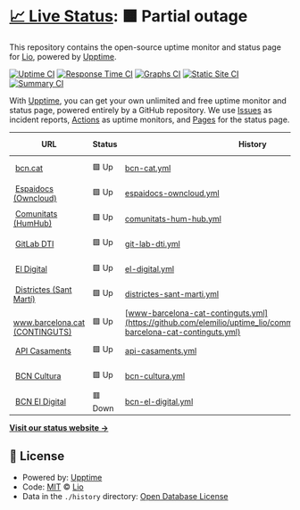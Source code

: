 # [📈 Live Status](https://demo.upptime.js.org): <!--live status--> **🟧 Partial outage**

This repository contains the open-source uptime monitor and status page for [Lio](https://demo.upptime.js.org), powered by [Upptime](https://github.com/upptime/upptime).

[![Uptime CI](https://github.com/Lio/upptime/workflows/Uptime%20CI/badge.svg)](https://github.com/Lio/upptime/actions?query=workflow%3A%22Uptime+CI%22)
[![Response Time CI](https://github.com/Lio/upptime/workflows/Response%20Time%20CI/badge.svg)](https://github.com/Lio/upptime/actions?query=workflow%3A%22Response+Time+CI%22)
[![Graphs CI](https://github.com/Lio/upptime/workflows/Graphs%20CI/badge.svg)](https://github.com/Lio/upptime/actions?query=workflow%3A%22Graphs+CI%22)
[![Static Site CI](https://github.com/Lio/upptime/workflows/Static%20Site%20CI/badge.svg)](https://github.com/Lio/upptime/actions?query=workflow%3A%22Static+Site+CI%22)
[![Summary CI](https://github.com/Lio/upptime/workflows/Summary%20CI/badge.svg)](https://github.com/Lio/upptime/actions?query=workflow%3A%22Summary+CI%22)

With [Upptime](https://upptime.js.org), you can get your own unlimited and free uptime monitor and status page, powered entirely by a GitHub repository. We use [Issues](https://github.com/Lio/upptime/issues) as incident reports, [Actions](https://github.com/Lio/upptime/actions) as uptime monitors, and [Pages](https://demo.upptime.js.org) for the status page.

<!--start: status pages-->
<!-- This summary is generated by Upptime (https://github.com/upptime/upptime) -->
<!-- Do not edit this manually, your changes will be overwritten -->
<!-- prettier-ignore -->
| URL | Status | History | Response Time | Uptime |
| --- | ------ | ------- | ------------- | ------ |
| <img alt="" src="https://www.barcelona.cat/favicon.ico" height="13"> [bcn.cat](https://bcn.cat) | 🟩 Up | [bcn-cat.yml](https://github.com/elemilio/uptime_lio/commits/HEAD/history/bcn-cat.yml) | <details><summary><img alt="Response time graph" src="./graphs/bcn-cat/response-time-week.png" height="20"> 3957ms</summary><br><a href="https://elemilio.github.io/uptime_lio/history/bcn-cat"><img alt="Response time 2850" src="https://img.shields.io/endpoint?url=https%3A%2F%2Fraw.githubusercontent.com%2Felemilio%2Fuptime_lio%2FHEAD%2Fapi%2Fbcn-cat%2Fresponse-time.json"></a><br><a href="https://elemilio.github.io/uptime_lio/history/bcn-cat"><img alt="24-hour response time 4384" src="https://img.shields.io/endpoint?url=https%3A%2F%2Fraw.githubusercontent.com%2Felemilio%2Fuptime_lio%2FHEAD%2Fapi%2Fbcn-cat%2Fresponse-time-day.json"></a><br><a href="https://elemilio.github.io/uptime_lio/history/bcn-cat"><img alt="7-day response time 3957" src="https://img.shields.io/endpoint?url=https%3A%2F%2Fraw.githubusercontent.com%2Felemilio%2Fuptime_lio%2FHEAD%2Fapi%2Fbcn-cat%2Fresponse-time-week.json"></a><br><a href="https://elemilio.github.io/uptime_lio/history/bcn-cat"><img alt="30-day response time 3315" src="https://img.shields.io/endpoint?url=https%3A%2F%2Fraw.githubusercontent.com%2Felemilio%2Fuptime_lio%2FHEAD%2Fapi%2Fbcn-cat%2Fresponse-time-month.json"></a><br><a href="https://elemilio.github.io/uptime_lio/history/bcn-cat"><img alt="1-year response time 2850" src="https://img.shields.io/endpoint?url=https%3A%2F%2Fraw.githubusercontent.com%2Felemilio%2Fuptime_lio%2FHEAD%2Fapi%2Fbcn-cat%2Fresponse-time-year.json"></a></details> | <details><summary><a href="https://elemilio.github.io/uptime_lio/history/bcn-cat">100.00%</a></summary><a href="https://elemilio.github.io/uptime_lio/history/bcn-cat"><img alt="All-time uptime 99.57%" src="https://img.shields.io/endpoint?url=https%3A%2F%2Fraw.githubusercontent.com%2Felemilio%2Fuptime_lio%2FHEAD%2Fapi%2Fbcn-cat%2Fuptime.json"></a><br><a href="https://elemilio.github.io/uptime_lio/history/bcn-cat"><img alt="24-hour uptime 100.00%" src="https://img.shields.io/endpoint?url=https%3A%2F%2Fraw.githubusercontent.com%2Felemilio%2Fuptime_lio%2FHEAD%2Fapi%2Fbcn-cat%2Fuptime-day.json"></a><br><a href="https://elemilio.github.io/uptime_lio/history/bcn-cat"><img alt="7-day uptime 100.00%" src="https://img.shields.io/endpoint?url=https%3A%2F%2Fraw.githubusercontent.com%2Felemilio%2Fuptime_lio%2FHEAD%2Fapi%2Fbcn-cat%2Fuptime-week.json"></a><br><a href="https://elemilio.github.io/uptime_lio/history/bcn-cat"><img alt="30-day uptime 99.95%" src="https://img.shields.io/endpoint?url=https%3A%2F%2Fraw.githubusercontent.com%2Felemilio%2Fuptime_lio%2FHEAD%2Fapi%2Fbcn-cat%2Fuptime-month.json"></a><br><a href="https://elemilio.github.io/uptime_lio/history/bcn-cat"><img alt="1-year uptime 99.57%" src="https://img.shields.io/endpoint?url=https%3A%2F%2Fraw.githubusercontent.com%2Felemilio%2Fuptime_lio%2FHEAD%2Fapi%2Fbcn-cat%2Fuptime-year.json"></a></details>
| <img alt="" src="https://espaidocs.bcn.cat/core/img/favicon.ico" height="13"> [Espaidocs (Owncloud)](https://espaidocs.bcn.cat) | 🟩 Up | [espaidocs-owncloud.yml](https://github.com/elemilio/uptime_lio/commits/HEAD/history/espaidocs-owncloud.yml) | <details><summary><img alt="Response time graph" src="./graphs/espaidocs-owncloud/response-time-week.png" height="20"> 1506ms</summary><br><a href="https://elemilio.github.io/uptime_lio/history/espaidocs-owncloud"><img alt="Response time 2859" src="https://img.shields.io/endpoint?url=https%3A%2F%2Fraw.githubusercontent.com%2Felemilio%2Fuptime_lio%2FHEAD%2Fapi%2Fespaidocs-owncloud%2Fresponse-time.json"></a><br><a href="https://elemilio.github.io/uptime_lio/history/espaidocs-owncloud"><img alt="24-hour response time 1721" src="https://img.shields.io/endpoint?url=https%3A%2F%2Fraw.githubusercontent.com%2Felemilio%2Fuptime_lio%2FHEAD%2Fapi%2Fespaidocs-owncloud%2Fresponse-time-day.json"></a><br><a href="https://elemilio.github.io/uptime_lio/history/espaidocs-owncloud"><img alt="7-day response time 1506" src="https://img.shields.io/endpoint?url=https%3A%2F%2Fraw.githubusercontent.com%2Felemilio%2Fuptime_lio%2FHEAD%2Fapi%2Fespaidocs-owncloud%2Fresponse-time-week.json"></a><br><a href="https://elemilio.github.io/uptime_lio/history/espaidocs-owncloud"><img alt="30-day response time 1378" src="https://img.shields.io/endpoint?url=https%3A%2F%2Fraw.githubusercontent.com%2Felemilio%2Fuptime_lio%2FHEAD%2Fapi%2Fespaidocs-owncloud%2Fresponse-time-month.json"></a><br><a href="https://elemilio.github.io/uptime_lio/history/espaidocs-owncloud"><img alt="1-year response time 2859" src="https://img.shields.io/endpoint?url=https%3A%2F%2Fraw.githubusercontent.com%2Felemilio%2Fuptime_lio%2FHEAD%2Fapi%2Fespaidocs-owncloud%2Fresponse-time-year.json"></a></details> | <details><summary><a href="https://elemilio.github.io/uptime_lio/history/espaidocs-owncloud">100.00%</a></summary><a href="https://elemilio.github.io/uptime_lio/history/espaidocs-owncloud"><img alt="All-time uptime 98.68%" src="https://img.shields.io/endpoint?url=https%3A%2F%2Fraw.githubusercontent.com%2Felemilio%2Fuptime_lio%2FHEAD%2Fapi%2Fespaidocs-owncloud%2Fuptime.json"></a><br><a href="https://elemilio.github.io/uptime_lio/history/espaidocs-owncloud"><img alt="24-hour uptime 100.00%" src="https://img.shields.io/endpoint?url=https%3A%2F%2Fraw.githubusercontent.com%2Felemilio%2Fuptime_lio%2FHEAD%2Fapi%2Fespaidocs-owncloud%2Fuptime-day.json"></a><br><a href="https://elemilio.github.io/uptime_lio/history/espaidocs-owncloud"><img alt="7-day uptime 100.00%" src="https://img.shields.io/endpoint?url=https%3A%2F%2Fraw.githubusercontent.com%2Felemilio%2Fuptime_lio%2FHEAD%2Fapi%2Fespaidocs-owncloud%2Fuptime-week.json"></a><br><a href="https://elemilio.github.io/uptime_lio/history/espaidocs-owncloud"><img alt="30-day uptime 99.95%" src="https://img.shields.io/endpoint?url=https%3A%2F%2Fraw.githubusercontent.com%2Felemilio%2Fuptime_lio%2FHEAD%2Fapi%2Fespaidocs-owncloud%2Fuptime-month.json"></a><br><a href="https://elemilio.github.io/uptime_lio/history/espaidocs-owncloud"><img alt="1-year uptime 98.68%" src="https://img.shields.io/endpoint?url=https%3A%2F%2Fraw.githubusercontent.com%2Felemilio%2Fuptime_lio%2FHEAD%2Fapi%2Fespaidocs-owncloud%2Fuptime-year.json"></a></details>
| <img alt="" src="https://comunitats.bcn.cat/themes/HumHub/ico/favicon-32x32.png" height="13"> [Comunitats (HumHub)](https://comunitats.bcn.cat/index.php?r=user%2Fauth%2Flogin) | 🟩 Up | [comunitats-hum-hub.yml](https://github.com/elemilio/uptime_lio/commits/HEAD/history/comunitats-hum-hub.yml) | <details><summary><img alt="Response time graph" src="./graphs/comunitats-hum-hub/response-time-week.png" height="20"> 1249ms</summary><br><a href="https://elemilio.github.io/uptime_lio/history/comunitats-hum-hub"><img alt="Response time 1053" src="https://img.shields.io/endpoint?url=https%3A%2F%2Fraw.githubusercontent.com%2Felemilio%2Fuptime_lio%2FHEAD%2Fapi%2Fcomunitats-hum-hub%2Fresponse-time.json"></a><br><a href="https://elemilio.github.io/uptime_lio/history/comunitats-hum-hub"><img alt="24-hour response time 1742" src="https://img.shields.io/endpoint?url=https%3A%2F%2Fraw.githubusercontent.com%2Felemilio%2Fuptime_lio%2FHEAD%2Fapi%2Fcomunitats-hum-hub%2Fresponse-time-day.json"></a><br><a href="https://elemilio.github.io/uptime_lio/history/comunitats-hum-hub"><img alt="7-day response time 1249" src="https://img.shields.io/endpoint?url=https%3A%2F%2Fraw.githubusercontent.com%2Felemilio%2Fuptime_lio%2FHEAD%2Fapi%2Fcomunitats-hum-hub%2Fresponse-time-week.json"></a><br><a href="https://elemilio.github.io/uptime_lio/history/comunitats-hum-hub"><img alt="30-day response time 1107" src="https://img.shields.io/endpoint?url=https%3A%2F%2Fraw.githubusercontent.com%2Felemilio%2Fuptime_lio%2FHEAD%2Fapi%2Fcomunitats-hum-hub%2Fresponse-time-month.json"></a><br><a href="https://elemilio.github.io/uptime_lio/history/comunitats-hum-hub"><img alt="1-year response time 1053" src="https://img.shields.io/endpoint?url=https%3A%2F%2Fraw.githubusercontent.com%2Felemilio%2Fuptime_lio%2FHEAD%2Fapi%2Fcomunitats-hum-hub%2Fresponse-time-year.json"></a></details> | <details><summary><a href="https://elemilio.github.io/uptime_lio/history/comunitats-hum-hub">100.00%</a></summary><a href="https://elemilio.github.io/uptime_lio/history/comunitats-hum-hub"><img alt="All-time uptime 99.34%" src="https://img.shields.io/endpoint?url=https%3A%2F%2Fraw.githubusercontent.com%2Felemilio%2Fuptime_lio%2FHEAD%2Fapi%2Fcomunitats-hum-hub%2Fuptime.json"></a><br><a href="https://elemilio.github.io/uptime_lio/history/comunitats-hum-hub"><img alt="24-hour uptime 100.00%" src="https://img.shields.io/endpoint?url=https%3A%2F%2Fraw.githubusercontent.com%2Felemilio%2Fuptime_lio%2FHEAD%2Fapi%2Fcomunitats-hum-hub%2Fuptime-day.json"></a><br><a href="https://elemilio.github.io/uptime_lio/history/comunitats-hum-hub"><img alt="7-day uptime 100.00%" src="https://img.shields.io/endpoint?url=https%3A%2F%2Fraw.githubusercontent.com%2Felemilio%2Fuptime_lio%2FHEAD%2Fapi%2Fcomunitats-hum-hub%2Fuptime-week.json"></a><br><a href="https://elemilio.github.io/uptime_lio/history/comunitats-hum-hub"><img alt="30-day uptime 99.95%" src="https://img.shields.io/endpoint?url=https%3A%2F%2Fraw.githubusercontent.com%2Felemilio%2Fuptime_lio%2FHEAD%2Fapi%2Fcomunitats-hum-hub%2Fuptime-month.json"></a><br><a href="https://elemilio.github.io/uptime_lio/history/comunitats-hum-hub"><img alt="1-year uptime 99.34%" src="https://img.shields.io/endpoint?url=https%3A%2F%2Fraw.githubusercontent.com%2Felemilio%2Fuptime_lio%2FHEAD%2Fapi%2Fcomunitats-hum-hub%2Fuptime-year.json"></a></details>
| <img alt="" src="https://gitlab.dtibcn.cat/assets/favicon-7901bd695fb93edb07975966062049829afb56cf11511236e61bcf425070e36e.png" height="13"> [GitLab DTI](https://gitlab.dtibcn.cat/users/sign_in) | 🟩 Up | [git-lab-dti.yml](https://github.com/elemilio/uptime_lio/commits/HEAD/history/git-lab-dti.yml) | <details><summary><img alt="Response time graph" src="./graphs/git-lab-dti/response-time-week.png" height="20"> 831ms</summary><br><a href="https://elemilio.github.io/uptime_lio/history/git-lab-dti"><img alt="Response time 676" src="https://img.shields.io/endpoint?url=https%3A%2F%2Fraw.githubusercontent.com%2Felemilio%2Fuptime_lio%2FHEAD%2Fapi%2Fgit-lab-dti%2Fresponse-time.json"></a><br><a href="https://elemilio.github.io/uptime_lio/history/git-lab-dti"><img alt="24-hour response time 946" src="https://img.shields.io/endpoint?url=https%3A%2F%2Fraw.githubusercontent.com%2Felemilio%2Fuptime_lio%2FHEAD%2Fapi%2Fgit-lab-dti%2Fresponse-time-day.json"></a><br><a href="https://elemilio.github.io/uptime_lio/history/git-lab-dti"><img alt="7-day response time 831" src="https://img.shields.io/endpoint?url=https%3A%2F%2Fraw.githubusercontent.com%2Felemilio%2Fuptime_lio%2FHEAD%2Fapi%2Fgit-lab-dti%2Fresponse-time-week.json"></a><br><a href="https://elemilio.github.io/uptime_lio/history/git-lab-dti"><img alt="30-day response time 726" src="https://img.shields.io/endpoint?url=https%3A%2F%2Fraw.githubusercontent.com%2Felemilio%2Fuptime_lio%2FHEAD%2Fapi%2Fgit-lab-dti%2Fresponse-time-month.json"></a><br><a href="https://elemilio.github.io/uptime_lio/history/git-lab-dti"><img alt="1-year response time 676" src="https://img.shields.io/endpoint?url=https%3A%2F%2Fraw.githubusercontent.com%2Felemilio%2Fuptime_lio%2FHEAD%2Fapi%2Fgit-lab-dti%2Fresponse-time-year.json"></a></details> | <details><summary><a href="https://elemilio.github.io/uptime_lio/history/git-lab-dti">100.00%</a></summary><a href="https://elemilio.github.io/uptime_lio/history/git-lab-dti"><img alt="All-time uptime 99.98%" src="https://img.shields.io/endpoint?url=https%3A%2F%2Fraw.githubusercontent.com%2Felemilio%2Fuptime_lio%2FHEAD%2Fapi%2Fgit-lab-dti%2Fuptime.json"></a><br><a href="https://elemilio.github.io/uptime_lio/history/git-lab-dti"><img alt="24-hour uptime 100.00%" src="https://img.shields.io/endpoint?url=https%3A%2F%2Fraw.githubusercontent.com%2Felemilio%2Fuptime_lio%2FHEAD%2Fapi%2Fgit-lab-dti%2Fuptime-day.json"></a><br><a href="https://elemilio.github.io/uptime_lio/history/git-lab-dti"><img alt="7-day uptime 100.00%" src="https://img.shields.io/endpoint?url=https%3A%2F%2Fraw.githubusercontent.com%2Felemilio%2Fuptime_lio%2FHEAD%2Fapi%2Fgit-lab-dti%2Fuptime-week.json"></a><br><a href="https://elemilio.github.io/uptime_lio/history/git-lab-dti"><img alt="30-day uptime 100.00%" src="https://img.shields.io/endpoint?url=https%3A%2F%2Fraw.githubusercontent.com%2Felemilio%2Fuptime_lio%2FHEAD%2Fapi%2Fgit-lab-dti%2Fuptime-month.json"></a><br><a href="https://elemilio.github.io/uptime_lio/history/git-lab-dti"><img alt="1-year uptime 99.98%" src="https://img.shields.io/endpoint?url=https%3A%2F%2Fraw.githubusercontent.com%2Felemilio%2Fuptime_lio%2FHEAD%2Fapi%2Fgit-lab-dti%2Fuptime-year.json"></a></details>
| <img alt="" src="https://www.barcelona.cat/favicon.ico" height="13"> [El Digital](https://eldigital.barcelona.cat/wp-admin) | 🟩 Up | [el-digital.yml](https://github.com/elemilio/uptime_lio/commits/HEAD/history/el-digital.yml) | <details><summary><img alt="Response time graph" src="./graphs/el-digital/response-time-week.png" height="20"> 6825ms</summary><br><a href="https://elemilio.github.io/uptime_lio/history/el-digital"><img alt="Response time 2702" src="https://img.shields.io/endpoint?url=https%3A%2F%2Fraw.githubusercontent.com%2Felemilio%2Fuptime_lio%2FHEAD%2Fapi%2Fel-digital%2Fresponse-time.json"></a><br><a href="https://elemilio.github.io/uptime_lio/history/el-digital"><img alt="24-hour response time 9395" src="https://img.shields.io/endpoint?url=https%3A%2F%2Fraw.githubusercontent.com%2Felemilio%2Fuptime_lio%2FHEAD%2Fapi%2Fel-digital%2Fresponse-time-day.json"></a><br><a href="https://elemilio.github.io/uptime_lio/history/el-digital"><img alt="7-day response time 6825" src="https://img.shields.io/endpoint?url=https%3A%2F%2Fraw.githubusercontent.com%2Felemilio%2Fuptime_lio%2FHEAD%2Fapi%2Fel-digital%2Fresponse-time-week.json"></a><br><a href="https://elemilio.github.io/uptime_lio/history/el-digital"><img alt="30-day response time 4000" src="https://img.shields.io/endpoint?url=https%3A%2F%2Fraw.githubusercontent.com%2Felemilio%2Fuptime_lio%2FHEAD%2Fapi%2Fel-digital%2Fresponse-time-month.json"></a><br><a href="https://elemilio.github.io/uptime_lio/history/el-digital"><img alt="1-year response time 2702" src="https://img.shields.io/endpoint?url=https%3A%2F%2Fraw.githubusercontent.com%2Felemilio%2Fuptime_lio%2FHEAD%2Fapi%2Fel-digital%2Fresponse-time-year.json"></a></details> | <details><summary><a href="https://elemilio.github.io/uptime_lio/history/el-digital">99.42%</a></summary><a href="https://elemilio.github.io/uptime_lio/history/el-digital"><img alt="All-time uptime 99.85%" src="https://img.shields.io/endpoint?url=https%3A%2F%2Fraw.githubusercontent.com%2Felemilio%2Fuptime_lio%2FHEAD%2Fapi%2Fel-digital%2Fuptime.json"></a><br><a href="https://elemilio.github.io/uptime_lio/history/el-digital"><img alt="24-hour uptime 97.43%" src="https://img.shields.io/endpoint?url=https%3A%2F%2Fraw.githubusercontent.com%2Felemilio%2Fuptime_lio%2FHEAD%2Fapi%2Fel-digital%2Fuptime-day.json"></a><br><a href="https://elemilio.github.io/uptime_lio/history/el-digital"><img alt="7-day uptime 99.42%" src="https://img.shields.io/endpoint?url=https%3A%2F%2Fraw.githubusercontent.com%2Felemilio%2Fuptime_lio%2FHEAD%2Fapi%2Fel-digital%2Fuptime-week.json"></a><br><a href="https://elemilio.github.io/uptime_lio/history/el-digital"><img alt="30-day uptime 99.87%" src="https://img.shields.io/endpoint?url=https%3A%2F%2Fraw.githubusercontent.com%2Felemilio%2Fuptime_lio%2FHEAD%2Fapi%2Fel-digital%2Fuptime-month.json"></a><br><a href="https://elemilio.github.io/uptime_lio/history/el-digital"><img alt="1-year uptime 99.85%" src="https://img.shields.io/endpoint?url=https%3A%2F%2Fraw.githubusercontent.com%2Felemilio%2Fuptime_lio%2FHEAD%2Fapi%2Fel-digital%2Fuptime-year.json"></a></details>
| <img alt="" src="https://www.barcelona.cat/favicon.ico" height="13"> [Districtes (Sant Martí)](https://ajuntament.barcelona.cat/santmarti/ca) | 🟩 Up | [districtes-sant-marti.yml](https://github.com/elemilio/uptime_lio/commits/HEAD/history/districtes-sant-marti.yml) | <details><summary><img alt="Response time graph" src="./graphs/districtes-sant-marti/response-time-week.png" height="20"> 1583ms</summary><br><a href="https://elemilio.github.io/uptime_lio/history/districtes-sant-marti"><img alt="Response time 1172" src="https://img.shields.io/endpoint?url=https%3A%2F%2Fraw.githubusercontent.com%2Felemilio%2Fuptime_lio%2FHEAD%2Fapi%2Fdistrictes-sant-marti%2Fresponse-time.json"></a><br><a href="https://elemilio.github.io/uptime_lio/history/districtes-sant-marti"><img alt="24-hour response time 1331" src="https://img.shields.io/endpoint?url=https%3A%2F%2Fraw.githubusercontent.com%2Felemilio%2Fuptime_lio%2FHEAD%2Fapi%2Fdistrictes-sant-marti%2Fresponse-time-day.json"></a><br><a href="https://elemilio.github.io/uptime_lio/history/districtes-sant-marti"><img alt="7-day response time 1583" src="https://img.shields.io/endpoint?url=https%3A%2F%2Fraw.githubusercontent.com%2Felemilio%2Fuptime_lio%2FHEAD%2Fapi%2Fdistrictes-sant-marti%2Fresponse-time-week.json"></a><br><a href="https://elemilio.github.io/uptime_lio/history/districtes-sant-marti"><img alt="30-day response time 1330" src="https://img.shields.io/endpoint?url=https%3A%2F%2Fraw.githubusercontent.com%2Felemilio%2Fuptime_lio%2FHEAD%2Fapi%2Fdistrictes-sant-marti%2Fresponse-time-month.json"></a><br><a href="https://elemilio.github.io/uptime_lio/history/districtes-sant-marti"><img alt="1-year response time 1172" src="https://img.shields.io/endpoint?url=https%3A%2F%2Fraw.githubusercontent.com%2Felemilio%2Fuptime_lio%2FHEAD%2Fapi%2Fdistrictes-sant-marti%2Fresponse-time-year.json"></a></details> | <details><summary><a href="https://elemilio.github.io/uptime_lio/history/districtes-sant-marti">100.00%</a></summary><a href="https://elemilio.github.io/uptime_lio/history/districtes-sant-marti"><img alt="All-time uptime 100.00%" src="https://img.shields.io/endpoint?url=https%3A%2F%2Fraw.githubusercontent.com%2Felemilio%2Fuptime_lio%2FHEAD%2Fapi%2Fdistrictes-sant-marti%2Fuptime.json"></a><br><a href="https://elemilio.github.io/uptime_lio/history/districtes-sant-marti"><img alt="24-hour uptime 100.00%" src="https://img.shields.io/endpoint?url=https%3A%2F%2Fraw.githubusercontent.com%2Felemilio%2Fuptime_lio%2FHEAD%2Fapi%2Fdistrictes-sant-marti%2Fuptime-day.json"></a><br><a href="https://elemilio.github.io/uptime_lio/history/districtes-sant-marti"><img alt="7-day uptime 100.00%" src="https://img.shields.io/endpoint?url=https%3A%2F%2Fraw.githubusercontent.com%2Felemilio%2Fuptime_lio%2FHEAD%2Fapi%2Fdistrictes-sant-marti%2Fuptime-week.json"></a><br><a href="https://elemilio.github.io/uptime_lio/history/districtes-sant-marti"><img alt="30-day uptime 100.00%" src="https://img.shields.io/endpoint?url=https%3A%2F%2Fraw.githubusercontent.com%2Felemilio%2Fuptime_lio%2FHEAD%2Fapi%2Fdistrictes-sant-marti%2Fuptime-month.json"></a><br><a href="https://elemilio.github.io/uptime_lio/history/districtes-sant-marti"><img alt="1-year uptime 100.00%" src="https://img.shields.io/endpoint?url=https%3A%2F%2Fraw.githubusercontent.com%2Felemilio%2Fuptime_lio%2FHEAD%2Fapi%2Fdistrictes-sant-marti%2Fuptime-year.json"></a></details>
| <img alt="" src="https://www.barcelona.cat/favicon.ico" height="13"> [www.barcelona.cat (CONTINGUTS)](https://continguts-www.barcelona.cat/ca) | 🟩 Up | [www-barcelona-cat-continguts.yml](https://github.com/elemilio/uptime_lio/commits/HEAD/history/www-barcelona-cat-continguts.yml) | <details><summary><img alt="Response time graph" src="./graphs/www-barcelona-cat-continguts/response-time-week.png" height="20"> 1878ms</summary><br><a href="https://elemilio.github.io/uptime_lio/history/www-barcelona-cat-continguts"><img alt="Response time 1540" src="https://img.shields.io/endpoint?url=https%3A%2F%2Fraw.githubusercontent.com%2Felemilio%2Fuptime_lio%2FHEAD%2Fapi%2Fwww-barcelona-cat-continguts%2Fresponse-time.json"></a><br><a href="https://elemilio.github.io/uptime_lio/history/www-barcelona-cat-continguts"><img alt="24-hour response time 2249" src="https://img.shields.io/endpoint?url=https%3A%2F%2Fraw.githubusercontent.com%2Felemilio%2Fuptime_lio%2FHEAD%2Fapi%2Fwww-barcelona-cat-continguts%2Fresponse-time-day.json"></a><br><a href="https://elemilio.github.io/uptime_lio/history/www-barcelona-cat-continguts"><img alt="7-day response time 1878" src="https://img.shields.io/endpoint?url=https%3A%2F%2Fraw.githubusercontent.com%2Felemilio%2Fuptime_lio%2FHEAD%2Fapi%2Fwww-barcelona-cat-continguts%2Fresponse-time-week.json"></a><br><a href="https://elemilio.github.io/uptime_lio/history/www-barcelona-cat-continguts"><img alt="30-day response time 1681" src="https://img.shields.io/endpoint?url=https%3A%2F%2Fraw.githubusercontent.com%2Felemilio%2Fuptime_lio%2FHEAD%2Fapi%2Fwww-barcelona-cat-continguts%2Fresponse-time-month.json"></a><br><a href="https://elemilio.github.io/uptime_lio/history/www-barcelona-cat-continguts"><img alt="1-year response time 1540" src="https://img.shields.io/endpoint?url=https%3A%2F%2Fraw.githubusercontent.com%2Felemilio%2Fuptime_lio%2FHEAD%2Fapi%2Fwww-barcelona-cat-continguts%2Fresponse-time-year.json"></a></details> | <details><summary><a href="https://elemilio.github.io/uptime_lio/history/www-barcelona-cat-continguts">100.00%</a></summary><a href="https://elemilio.github.io/uptime_lio/history/www-barcelona-cat-continguts"><img alt="All-time uptime 100.00%" src="https://img.shields.io/endpoint?url=https%3A%2F%2Fraw.githubusercontent.com%2Felemilio%2Fuptime_lio%2FHEAD%2Fapi%2Fwww-barcelona-cat-continguts%2Fuptime.json"></a><br><a href="https://elemilio.github.io/uptime_lio/history/www-barcelona-cat-continguts"><img alt="24-hour uptime 100.00%" src="https://img.shields.io/endpoint?url=https%3A%2F%2Fraw.githubusercontent.com%2Felemilio%2Fuptime_lio%2FHEAD%2Fapi%2Fwww-barcelona-cat-continguts%2Fuptime-day.json"></a><br><a href="https://elemilio.github.io/uptime_lio/history/www-barcelona-cat-continguts"><img alt="7-day uptime 100.00%" src="https://img.shields.io/endpoint?url=https%3A%2F%2Fraw.githubusercontent.com%2Felemilio%2Fuptime_lio%2FHEAD%2Fapi%2Fwww-barcelona-cat-continguts%2Fuptime-week.json"></a><br><a href="https://elemilio.github.io/uptime_lio/history/www-barcelona-cat-continguts"><img alt="30-day uptime 100.00%" src="https://img.shields.io/endpoint?url=https%3A%2F%2Fraw.githubusercontent.com%2Felemilio%2Fuptime_lio%2FHEAD%2Fapi%2Fwww-barcelona-cat-continguts%2Fuptime-month.json"></a><br><a href="https://elemilio.github.io/uptime_lio/history/www-barcelona-cat-continguts"><img alt="1-year uptime 100.00%" src="https://img.shields.io/endpoint?url=https%3A%2F%2Fraw.githubusercontent.com%2Felemilio%2Fuptime_lio%2FHEAD%2Fapi%2Fwww-barcelona-cat-continguts%2Fuptime-year.json"></a></details>
| <img alt="" src="https://www.barcelona.cat/favicon.ico" height="13"> [API Casaments](https://api-casaments.bcn.cat/node.json?type=disponibilitat%26field_districte=4%26load-entity-refs=node%2Cfile%2Ctaxonomy_term%26max-depth=1) | 🟩 Up | [api-casaments.yml](https://github.com/elemilio/uptime_lio/commits/HEAD/history/api-casaments.yml) | <details><summary><img alt="Response time graph" src="./graphs/api-casaments/response-time-week.png" height="20"> 925ms</summary><br><a href="https://elemilio.github.io/uptime_lio/history/api-casaments"><img alt="Response time 860" src="https://img.shields.io/endpoint?url=https%3A%2F%2Fraw.githubusercontent.com%2Felemilio%2Fuptime_lio%2FHEAD%2Fapi%2Fapi-casaments%2Fresponse-time.json"></a><br><a href="https://elemilio.github.io/uptime_lio/history/api-casaments"><img alt="24-hour response time 973" src="https://img.shields.io/endpoint?url=https%3A%2F%2Fraw.githubusercontent.com%2Felemilio%2Fuptime_lio%2FHEAD%2Fapi%2Fapi-casaments%2Fresponse-time-day.json"></a><br><a href="https://elemilio.github.io/uptime_lio/history/api-casaments"><img alt="7-day response time 925" src="https://img.shields.io/endpoint?url=https%3A%2F%2Fraw.githubusercontent.com%2Felemilio%2Fuptime_lio%2FHEAD%2Fapi%2Fapi-casaments%2Fresponse-time-week.json"></a><br><a href="https://elemilio.github.io/uptime_lio/history/api-casaments"><img alt="30-day response time 898" src="https://img.shields.io/endpoint?url=https%3A%2F%2Fraw.githubusercontent.com%2Felemilio%2Fuptime_lio%2FHEAD%2Fapi%2Fapi-casaments%2Fresponse-time-month.json"></a><br><a href="https://elemilio.github.io/uptime_lio/history/api-casaments"><img alt="1-year response time 860" src="https://img.shields.io/endpoint?url=https%3A%2F%2Fraw.githubusercontent.com%2Felemilio%2Fuptime_lio%2FHEAD%2Fapi%2Fapi-casaments%2Fresponse-time-year.json"></a></details> | <details><summary><a href="https://elemilio.github.io/uptime_lio/history/api-casaments">100.00%</a></summary><a href="https://elemilio.github.io/uptime_lio/history/api-casaments"><img alt="All-time uptime 99.41%" src="https://img.shields.io/endpoint?url=https%3A%2F%2Fraw.githubusercontent.com%2Felemilio%2Fuptime_lio%2FHEAD%2Fapi%2Fapi-casaments%2Fuptime.json"></a><br><a href="https://elemilio.github.io/uptime_lio/history/api-casaments"><img alt="24-hour uptime 100.00%" src="https://img.shields.io/endpoint?url=https%3A%2F%2Fraw.githubusercontent.com%2Felemilio%2Fuptime_lio%2FHEAD%2Fapi%2Fapi-casaments%2Fuptime-day.json"></a><br><a href="https://elemilio.github.io/uptime_lio/history/api-casaments"><img alt="7-day uptime 100.00%" src="https://img.shields.io/endpoint?url=https%3A%2F%2Fraw.githubusercontent.com%2Felemilio%2Fuptime_lio%2FHEAD%2Fapi%2Fapi-casaments%2Fuptime-week.json"></a><br><a href="https://elemilio.github.io/uptime_lio/history/api-casaments"><img alt="30-day uptime 99.95%" src="https://img.shields.io/endpoint?url=https%3A%2F%2Fraw.githubusercontent.com%2Felemilio%2Fuptime_lio%2FHEAD%2Fapi%2Fapi-casaments%2Fuptime-month.json"></a><br><a href="https://elemilio.github.io/uptime_lio/history/api-casaments"><img alt="1-year uptime 99.41%" src="https://img.shields.io/endpoint?url=https%3A%2F%2Fraw.githubusercontent.com%2Felemilio%2Fuptime_lio%2FHEAD%2Fapi%2Fapi-casaments%2Fuptime-year.json"></a></details>
| <img alt="" src="https://www.barcelona.cat/favicon.ico" height="13"> [BCN Cultura](https://www.barcelona.cat/barcelonacultura/ca) | 🟩 Up | [bcn-cultura.yml](https://github.com/elemilio/uptime_lio/commits/HEAD/history/bcn-cultura.yml) | <details><summary><img alt="Response time graph" src="./graphs/bcn-cultura/response-time-week.png" height="20"> 841ms</summary><br><a href="https://elemilio.github.io/uptime_lio/history/bcn-cultura"><img alt="Response time 850" src="https://img.shields.io/endpoint?url=https%3A%2F%2Fraw.githubusercontent.com%2Felemilio%2Fuptime_lio%2FHEAD%2Fapi%2Fbcn-cultura%2Fresponse-time.json"></a><br><a href="https://elemilio.github.io/uptime_lio/history/bcn-cultura"><img alt="24-hour response time 1120" src="https://img.shields.io/endpoint?url=https%3A%2F%2Fraw.githubusercontent.com%2Felemilio%2Fuptime_lio%2FHEAD%2Fapi%2Fbcn-cultura%2Fresponse-time-day.json"></a><br><a href="https://elemilio.github.io/uptime_lio/history/bcn-cultura"><img alt="7-day response time 841" src="https://img.shields.io/endpoint?url=https%3A%2F%2Fraw.githubusercontent.com%2Felemilio%2Fuptime_lio%2FHEAD%2Fapi%2Fbcn-cultura%2Fresponse-time-week.json"></a><br><a href="https://elemilio.github.io/uptime_lio/history/bcn-cultura"><img alt="30-day response time 1664" src="https://img.shields.io/endpoint?url=https%3A%2F%2Fraw.githubusercontent.com%2Felemilio%2Fuptime_lio%2FHEAD%2Fapi%2Fbcn-cultura%2Fresponse-time-month.json"></a><br><a href="https://elemilio.github.io/uptime_lio/history/bcn-cultura"><img alt="1-year response time 850" src="https://img.shields.io/endpoint?url=https%3A%2F%2Fraw.githubusercontent.com%2Felemilio%2Fuptime_lio%2FHEAD%2Fapi%2Fbcn-cultura%2Fresponse-time-year.json"></a></details> | <details><summary><a href="https://elemilio.github.io/uptime_lio/history/bcn-cultura">100.00%</a></summary><a href="https://elemilio.github.io/uptime_lio/history/bcn-cultura"><img alt="All-time uptime 99.99%" src="https://img.shields.io/endpoint?url=https%3A%2F%2Fraw.githubusercontent.com%2Felemilio%2Fuptime_lio%2FHEAD%2Fapi%2Fbcn-cultura%2Fuptime.json"></a><br><a href="https://elemilio.github.io/uptime_lio/history/bcn-cultura"><img alt="24-hour uptime 100.00%" src="https://img.shields.io/endpoint?url=https%3A%2F%2Fraw.githubusercontent.com%2Felemilio%2Fuptime_lio%2FHEAD%2Fapi%2Fbcn-cultura%2Fuptime-day.json"></a><br><a href="https://elemilio.github.io/uptime_lio/history/bcn-cultura"><img alt="7-day uptime 100.00%" src="https://img.shields.io/endpoint?url=https%3A%2F%2Fraw.githubusercontent.com%2Felemilio%2Fuptime_lio%2FHEAD%2Fapi%2Fbcn-cultura%2Fuptime-week.json"></a><br><a href="https://elemilio.github.io/uptime_lio/history/bcn-cultura"><img alt="30-day uptime 99.96%" src="https://img.shields.io/endpoint?url=https%3A%2F%2Fraw.githubusercontent.com%2Felemilio%2Fuptime_lio%2FHEAD%2Fapi%2Fbcn-cultura%2Fuptime-month.json"></a><br><a href="https://elemilio.github.io/uptime_lio/history/bcn-cultura"><img alt="1-year uptime 99.99%" src="https://img.shields.io/endpoint?url=https%3A%2F%2Fraw.githubusercontent.com%2Felemilio%2Fuptime_lio%2FHEAD%2Fapi%2Fbcn-cultura%2Fuptime-year.json"></a></details>
| <img alt="" src="https://www.barcelona.cat/favicon.ico" height="13"> [BCN El Digital](https://eldigital.barcelona.cat/admin-wp) | 🟥 Down | [bcn-el-digital.yml](https://github.com/elemilio/uptime_lio/commits/HEAD/history/bcn-el-digital.yml) | <details><summary><img alt="Response time graph" src="./graphs/bcn-el-digital/response-time-week.png" height="20"> 4593ms</summary><br><a href="https://elemilio.github.io/uptime_lio/history/bcn-el-digital"><img alt="Response time 1175" src="https://img.shields.io/endpoint?url=https%3A%2F%2Fraw.githubusercontent.com%2Felemilio%2Fuptime_lio%2FHEAD%2Fapi%2Fbcn-el-digital%2Fresponse-time.json"></a><br><a href="https://elemilio.github.io/uptime_lio/history/bcn-el-digital"><img alt="24-hour response time 2966" src="https://img.shields.io/endpoint?url=https%3A%2F%2Fraw.githubusercontent.com%2Felemilio%2Fuptime_lio%2FHEAD%2Fapi%2Fbcn-el-digital%2Fresponse-time-day.json"></a><br><a href="https://elemilio.github.io/uptime_lio/history/bcn-el-digital"><img alt="7-day response time 4593" src="https://img.shields.io/endpoint?url=https%3A%2F%2Fraw.githubusercontent.com%2Felemilio%2Fuptime_lio%2FHEAD%2Fapi%2Fbcn-el-digital%2Fresponse-time-week.json"></a><br><a href="https://elemilio.github.io/uptime_lio/history/bcn-el-digital"><img alt="30-day response time 2456" src="https://img.shields.io/endpoint?url=https%3A%2F%2Fraw.githubusercontent.com%2Felemilio%2Fuptime_lio%2FHEAD%2Fapi%2Fbcn-el-digital%2Fresponse-time-month.json"></a><br><a href="https://elemilio.github.io/uptime_lio/history/bcn-el-digital"><img alt="1-year response time 1175" src="https://img.shields.io/endpoint?url=https%3A%2F%2Fraw.githubusercontent.com%2Felemilio%2Fuptime_lio%2FHEAD%2Fapi%2Fbcn-el-digital%2Fresponse-time-year.json"></a></details> | <details><summary><a href="https://elemilio.github.io/uptime_lio/history/bcn-el-digital">94.31%</a></summary><a href="https://elemilio.github.io/uptime_lio/history/bcn-el-digital"><img alt="All-time uptime 99.61%" src="https://img.shields.io/endpoint?url=https%3A%2F%2Fraw.githubusercontent.com%2Felemilio%2Fuptime_lio%2FHEAD%2Fapi%2Fbcn-el-digital%2Fuptime.json"></a><br><a href="https://elemilio.github.io/uptime_lio/history/bcn-el-digital"><img alt="24-hour uptime 78.38%" src="https://img.shields.io/endpoint?url=https%3A%2F%2Fraw.githubusercontent.com%2Felemilio%2Fuptime_lio%2FHEAD%2Fapi%2Fbcn-el-digital%2Fuptime-day.json"></a><br><a href="https://elemilio.github.io/uptime_lio/history/bcn-el-digital"><img alt="7-day uptime 94.31%" src="https://img.shields.io/endpoint?url=https%3A%2F%2Fraw.githubusercontent.com%2Felemilio%2Fuptime_lio%2FHEAD%2Fapi%2Fbcn-el-digital%2Fuptime-week.json"></a><br><a href="https://elemilio.github.io/uptime_lio/history/bcn-el-digital"><img alt="30-day uptime 98.69%" src="https://img.shields.io/endpoint?url=https%3A%2F%2Fraw.githubusercontent.com%2Felemilio%2Fuptime_lio%2FHEAD%2Fapi%2Fbcn-el-digital%2Fuptime-month.json"></a><br><a href="https://elemilio.github.io/uptime_lio/history/bcn-el-digital"><img alt="1-year uptime 99.61%" src="https://img.shields.io/endpoint?url=https%3A%2F%2Fraw.githubusercontent.com%2Felemilio%2Fuptime_lio%2FHEAD%2Fapi%2Fbcn-el-digital%2Fuptime-year.json"></a></details>

<!--end: status pages-->

[**Visit our status website →**](https://demo.upptime.js.org)

## 📄 License

- Powered by: [Upptime](https://github.com/upptime/upptime)
- Code: [MIT](./LICENSE) © [Lio](https://demo.upptime.js.org)
- Data in the `./history` directory: [Open Database License](https://opendatacommons.org/licenses/odbl/1-0/)
